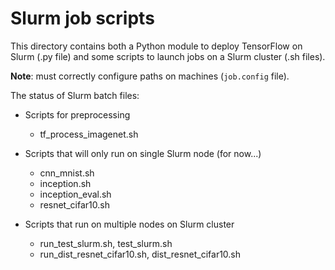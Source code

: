 # Slurm job scripts

This directory contains both a Python module to deploy TensorFlow on Slurm (.py
file) and some scripts to launch jobs on a Slurm cluster (.sh files).

**Note**: must correctly configure paths on machines (`job.config` file).

The status of Slurm batch files:

* Scripts for preprocessing
  - tf_process_imagenet.sh

* Scripts that will only run on single Slurm node (for now...)
  - cnn_mnist.sh
  - inception.sh
  - inception_eval.sh
  - resnet_cifar10.sh

* Scripts that run on multiple nodes on Slurm cluster
  - run_test_slurm.sh, test_slurm.sh
  - run_dist_resnet_cifar10.sh, dist_resnet_cifar10.sh

